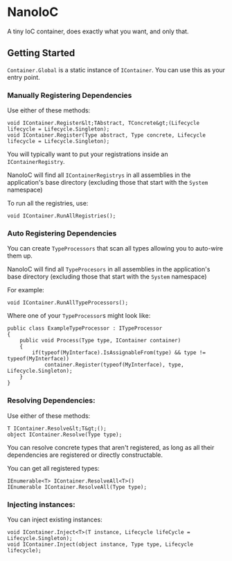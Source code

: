 # NanoIoC

A tiny IoC container, does exactly what you want, and only that.

## Getting Started

`Container.Global` is a static instance of `IContainer`. You can use this as your entry point.

### Manually Registering Dependencies

Use either of these methods:

```
void IContainer.Register&lt;TAbstract, TConcrete&gt;(Lifecycle lifecycle = Lifecycle.Singleton);
void IContainer.Register(Type abstract, Type concrete, Lifecycle lifecycle = Lifecycle.Singleton);
```

You will typically want to put your registrations inside an `IContainerRegistry`.

NanoIoC will find all `IContainerRegistrys` in all assemblies in the application's base directory (excluding those that start with the `System` namespace)

To run all the registries, use:

```
void IContainer.RunAllRegistries();
```

### Auto Registering Dependencies

You can create `TypeProcessors` that scan all types allowing you to auto-wire them up. 

NanoIoC will find all `TypeProcesors` in all assemblies in the application's base directory (excluding those that start with the `System` namespace)

For example:

```
void IContainer.RunAllTypeProcessors();
```

Where one of your `TypeProcessor`s might look like:
```
public class ExampleTypeProcessor : ITypeProcessor
{
	public void Process(Type type, IContainer container)
	{
		if(typeof(MyInterface).IsAssignableFrom(type) && type != typeof(MyInterface))
			container.Register(typeof(MyInterface), type, Lifecycle.Singleton);
	}
}
```


### Resolving Dependencies:

Use either of these methods:

```
T IContainer.Resolve&lt;T&gt;();
object IContainer.Resolve(Type type);
```

You can resolve concrete types that aren't registered, as long as all their dependencies are registered or directly constructable.

You can get all registered types:
```
IEnumerable<T> IContainer.ResolveAll<T>()
IEnumerable IContainer.ResolveAll(Type type);
```

### Injecting instances:

You can inject existing instances:

```
void IContainer.Inject<T>(T instance, Lifecycle lifeCycle = Lifecycle.Singleton);
void IContainer.Inject(object instance, Type type, Lifecycle lifecycle);
```